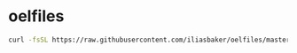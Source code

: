 # oelfiles
```sh
curl -fsSL https://raw.githubusercontent.com/iliasbaker/oelfiles/master/setup.sh | sh
```
